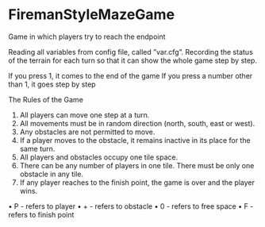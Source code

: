 # FiremanStyleMazeGame
Game in which players try to reach the endpoint


Reading all variables from config file, called ”var.cfg”.
Recording the status of the terrain for each turn so that it can show the whole game step by step. 

If you press 1, it comes to the end of the game
If you press a number other than 1, it goes step by step

The Rules of the Game
1. All players can move one step at a turn.
2. All movements must be in random direction (north, south, east or west).
3. Any obstacles are not permitted to move.
4. If a player moves to the obstacle, it remains inactive in its place for the same turn.
5. All players and obstacles occupy one tile space.
6. There can be any number of players in one tile. There must be only one obstacle in any tile.
7. If any player reaches to the finish point, the game is over and the player wins.

• P - refers to player
• + - refers to obstacle
• 0 - refers to free space
• F - refers to finish point
